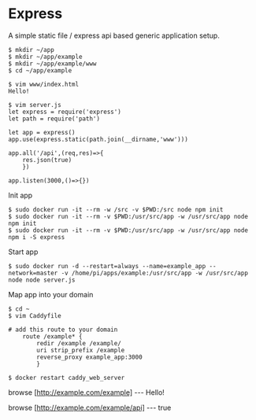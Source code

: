 # Express
A simple static file / express api based generic application setup.

```
$ mkdir ~/app
$ mkdir ~/app/example
$ mkdir ~/app/example/www
$ cd ~/app/example

$ vim www/index.html
Hello!

$ vim server.js
let express = require('express')
let path = require('path')

let app = express()
app.use(express.static(path.join(__dirname,'www')))

app.all('/api',(req,res)=>{
	res.json(true)
	})

app.listen(3000,()=>{})
```

Init app
```
$ sudo docker run -it --rm -w /src -v $PWD:/src node npm init
$ sudo docker run -it --rm -v $PWD:/usr/src/app -w /usr/src/app node npm init
$ sudo docker run -it --rm -v $PWD:/usr/src/app -w /usr/src/app node npm i -S express
```

Start app
```
$ sudo docker run -d --restart=always --name=example_app --network=master -v /home/pi/apps/example:/usr/src/app -w /usr/src/app node node server.js
```

Map app into your domain
```
$ cd ~
$ vim Caddyfile

# add this route to your domain
	route /example* {
		redir /example /example/
		uri strip_prefix /example
		reverse_proxy example_app:3000
		}
    
$ docker restart caddy_web_server
```

browse 	[http://example.com/example]  --- Hello!

browse	[http://example.com/example/api] --- true
